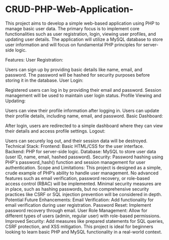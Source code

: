# CRUD-PHP-Web-Application-
This project aims to develop a simple web-based application using PHP to manage basic user data. The primary focus is to implement core functionalities such as user registration, login, viewing user profiles, and updating user details. The application will utilize a MySQL database to store user information and will focus on fundamental PHP principles for server-side logic.

Features:
User Registration:

Users can sign up by providing basic details like name, email, and password.
The password will be hashed for security purposes before storing it in the database.
User Login:

Registered users can log in by providing their email and password.
Session management will be used to maintain user login status.
Profile Viewing and Updating:

Users can view their profile information after logging in.
Users can update their profile details, including name, email, and password.
Basic Dashboard:

After login, users are redirected to a simple dashboard where they can view their details and access profile settings.
Logout:

Users can securely log out, and their session data will be destroyed.
Technical Stack:
Frontend: Basic HTML/CSS for the user interface.
Backend: PHP for server-side logic.
Database: MySQL to store user data (user ID, name, email, hashed password).
Security: Password hashing using PHP's password_hash() function and session management for user authentication.
Scope and Limitations:
This project is designed as a simple, crude example of PHP’s ability to handle user management.
No advanced features such as email verification, password recovery, or role-based access control (RBAC) will be implemented.
Minimal security measures are in place, such as hashing passwords, but no comprehensive security practices like CSRF or SQL injection prevention will be considered in depth.
Potential Future Enhancements:
Email Verification: Add functionality for email verification during user registration.
Password Reset: Implement password recovery through email.
User Role Management: Allow for different types of users (admin, regular user) with role-based permissions.
Improved Security: Add measures like prepared statements for SQL queries, CSRF protection, and XSS mitigation.
This project is ideal for beginners looking to learn basic PHP and MySQL functionality in a real-world context.
